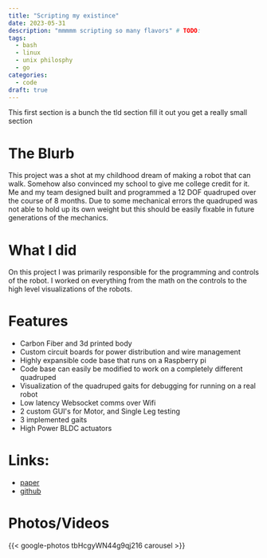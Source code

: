 ```yaml
---
title: "Scripting my existince"
date: 2023-05-31 
description: "mmmmm scripting so many flavors" # TODO:
tags:
  - bash 
  - linux
  - unix philosphy
  - go
categories:
  - code 
draft: true 
---
```


This first section is a bunch the tld section fill it out you get a really small section

# The Blurb

This project was a shot at my childhood dream of making a robot that can walk. Somehow also convinced my school to give me college credit for it. Me and my team designed built and programmed a 12 DOF quadruped over the course of 8 months. Due to some mechanical errors the quadruped was not able to hold up its own weight but this should be easily fixable in future generations of the mechanics.

# What I did

On this project I was primarily responsible for the programming and controls of the robot. I worked on everything from the math on the controls to the high level visualizations of the robots. 

# Features
  - Carbon Fiber and 3d printed body
  - Custom circuit boards for power distribution and wire management
  - Highly expansible code base that runs on a Raspberry pi
  - Code base can easily be modified to work on a completely different quadruped
  - Visualization of the quadruped gaits for debugging for running on a real robot
  - Low latency Websocket comms over Wifi
  - 2 custom GUI's for Motor, and Single Leg testing
  - 3 implemented gaits 
  - High Power BLDC actuators

# Links:
- [paper](https://books.arjungandhi.com/Robotics/mqp-report.pdf)
- [github](https://github.com/swol-kat)

# Photos/Videos
{{< google-photos tbHcgyWN44g9qj216 carousel >}}


<end-tldr>
